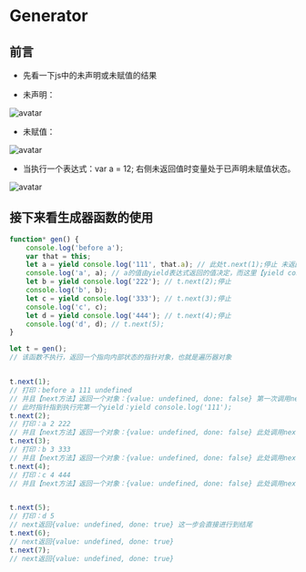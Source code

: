 # Generator

## 前言

- 先看一下js中的未声明或未赋值的结果

- 未声明：

![avatar](../static/generator_1.PNG)

- 未赋值：

![avatar](../static/generator_2.PNG)

- 当执行一个表达式：var a = 12; 右侧未返回值时变量处于已声明未赋值状态。

![avatar](../static/generator_3.PNG)

## 接下来看生成器函数的使用

```javascript
function* gen() {
    console.log('before a');
    var that = this;
    let a = yield console.log('111', that.a); // 此处t.next(1);停止 未返回值，a没有被赋值
    console.log('a', a); // a的值由yield表达式返回的值决定，而这里【yield console.log('111')】返回的值由t.next(2)中的入参决定，就是2,此时a被赋值
    let b = yield console.log('222'); // t.next(2);停止
    console.log('b', b);
    let c = yield console.log('333'); // t.next(3);停止
    console.log('c', c);
    let d = yield console.log('444'); // t.next(4);停止
    console.log('d', d); // t.next(5);
}

let t = gen();
// 该函数不执行，返回一个指向内部状态的指针对象，也就是遍历器对象


t.next(1);
// 打印：before a 111 undefined
// 并且【next方法】返回一个对象：{value: undefined, done: false} 第一次调用next传递的参数无效
// 此时指针指到执行完第一个yield：yield console.log('111');
t.next(2);
// 打印：a 2 222
// 并且【next方法】返回一个对象：{value: undefined, done: false} 此处调用next传递的参数作为了上次yield表达式返回的值
t.next(3);
// 打印：b 3 333
// 并且【next方法】返回一个对象：{value: undefined, done: false} 此处调用next传递的参数作为了上次yield表达式返回的值
t.next(4);
// 打印：c 4 444
// 并且【next方法】返回一个对象：{value: undefined, done: false} 此处调用next传递的参数作为了上次yield表达式返回的值


t.next(5);
// 打印：d 5
// next返回{value: undefined, done: true} 这一步会直接进行到结尾
t.next(6);
// next返回{value: undefined, done: true}
t.next(7);
// next返回{value: undefined, done: true}

```